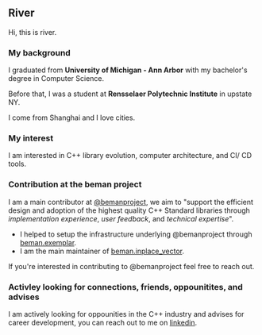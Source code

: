 ## River

Hi, this is river.

### My background

I graduated from **University of Michigan - Ann Arbor** with my bachelor's degree in Computer Science.

Before that, I was a student at **Rensselaer Polytechnic Institute** in upstate NY.

I come from Shanghai and I love cities.

### My interest

I am interested in C++ library evolution,
computer architecture,
and CI/ CD tools.

### Contribution at the beman project

I am a main contributor at [@bemanproject](https://github.com/bemanproject/),
we aim to "support the efficient design and adoption of the 
highest quality C++ Standard libraries through 
*implementation experience*, *user feedback*, and *technical expertise*".

- I helped to setup the infrastructure underlying @bemanproject through [beman.exemplar](https://github.com/bemanproject/exemplar).
- I am the main maintainer of [beman.inplace_vector](https://github.com/bemanproject/inplace_vector).

If you're interested in contributing to @bemanproject feel free to reach out.

### Activley looking for connections, friends, oppounitites, and advises

I am actively looking for oppounities in the C++ industry and advises for career development,
you can reach out to me on [linkedin](https://www.linkedin.com/in/xueqing-wu-29a25724b/).

<!--
**wusatosi/wusatosi** is a ✨ _special_ ✨ repository because its `README.md` (this file) appears on your GitHub profile.

Here are some ideas to get you started:

- 🔭 I’m currently working on ...
- 🌱 I’m currently learning ...
- 👯 I’m looking to collaborate on ...
- 🤔 I’m looking for help with ...
- 💬 Ask me about ...
- 📫 How to reach me: ...
- 😄 Pronouns: ...
- ⚡ Fun fact: ...
-->
